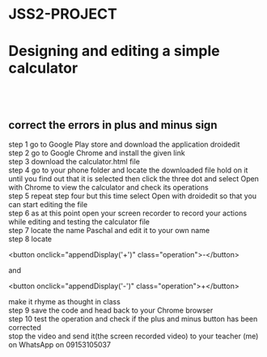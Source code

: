 # JSS2-PROJECT
<h1>Designing and editing a simple calculator </h1><br><br>
<h2>correct the errors in plus and minus sign</h2>

step 1 go to Google Play store and download the application droidedit<br>
step 2 go to Google Chrome and install the given link <br>
step 3 download the calculator.html file <br>
step 4 go to your phone folder and locate the downloaded file hold on it until you find out that it is selected then click the three dot and select Open with Chrome to view the calculator and check its operations <br>
step 5 repeat step four but this time select Open with droidedit
so that you can start editing the file <br>
step 6 as at this point open your screen recorder to record your actions while editing and testing the calculator file<br>
step 7 locate the name Paschal and edit it to your own name<br>
step 8 locate   <p>
        &lt;button onclick=&quot;appendDisplay('+')&quot; class=&quot;operation&quot;&gt;-&lt;/button&gt;
    </p> and  <p>
        &lt;button onclick=&quot;appendDisplay('-')&quot; class=&quot;operation&quot;&gt;+&lt;/button&gt;
    </p> make it rhyme as thought in class<br>
step 9 save the code  and head back to your Chrome browser <br>
step 10 test the operation and check if the plus and minus button has been corrected<br>
stop the video and send it(the screen recorded video) to your teacher (me) on WhatsApp on 09153105037
